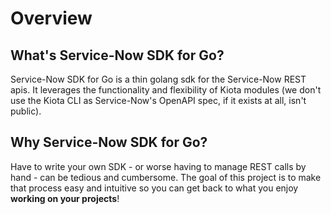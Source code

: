 # Overview

<!-- vale Microsoft = NO -->

## What's Service-Now SDK for Go?

Service-Now SDK for Go is a thin golang sdk for the Service-Now REST apis. It leverages the functionality and flexibility of Kiota modules (we don't use the Kiota CLI as Service-Now's OpenAPI spec, if it exists at all, isn't public).

## Why Service-Now SDK for Go?

Have to write your own SDK - or worse having to manage REST calls by hand - can be tedious and cumbersome. The goal of this project is to make that process easy and intuitive so you can get back to what you enjoy **working on your projects**!
